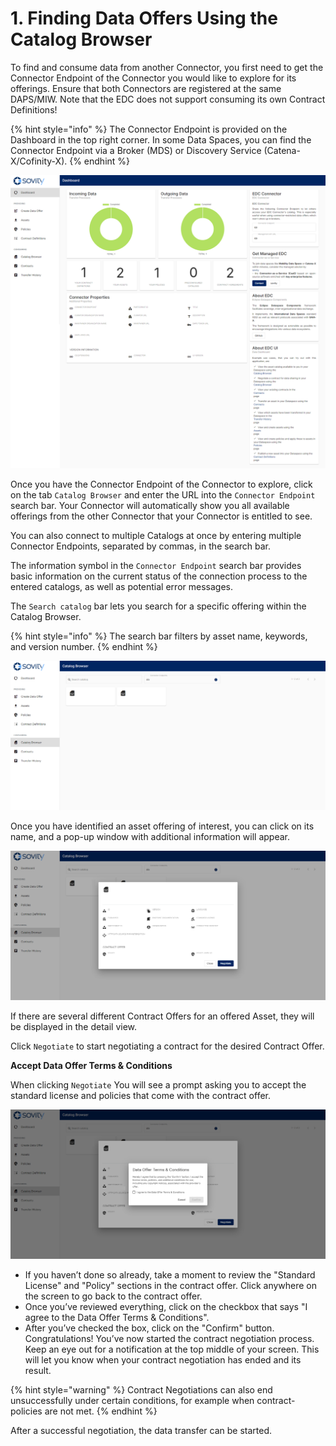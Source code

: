 # 1. Finding Data Offers Using the Catalog Browser

To find and consume data from another Connector, you first need to get the Connector Endpoint of the Connector you would like to explore for its offerings. Ensure that both Connectors are registered at the same DAPS/MIW. Note that the EDC does not support consuming its own Contract Definitions!

{% hint style="info" %} The Connector Endpoint is provided on the Dashboard in the top right corner. In some Data Spaces, you can find the Connector Endpoint via a Broker (MDS) or Discovery Service (Catena-X/Cofinity-X). {% endhint %}

![EDC UI Dashboard](/docs/images/edc-ui-dashboard.png)

Once you have the Connector Endpoint of the Connector to explore, click on the tab ```Catalog Browser``` and enter the URL into the ```Connector Endpoint``` search bar. Your Connector will automatically show you all available offerings from the other Connector that your Connector is entitled to see.

You can also connect to multiple Catalogs at once by entering multiple Connector Endpoints, separated by commas, in the search bar.

The information symbol in the ```Connector Endpoint``` search bar provides basic information on the current status of the connection process to the entered catalogs, as well as potential error messages.

The ```Search catalog``` bar lets you search for a specific offering within the Catalog Browser.

{% hint style="info" %} The search bar filters by asset name, keywords, and version number. {% endhint %}

![EDC UI Catalog Browser](/docs/images/edc-ui-catalog-browser.png)

Once you have identified an asset offering of interest, you can click on its name, and a pop-up window with additional information will appear.

![Data Offer in Catalog Browser](/docs/images/edc-ui-offer.png)

If there are several different Contract Offers for an offered Asset, they will be displayed in the detail view.

Click ```Negotiate``` to start negotiating a contract for the desired Contract Offer.

**Accept Data Offer Terms & Conditions**

When clicking ```Negotiate``` You will see a prompt asking you to accept the standard license and policies that come with the contract offer.

![EDC UI Terms & Conditions](/docs/images/edc-ui-tos.png)

- If you haven’t done so already, take a moment to review the  "Standard License" and "Policy" sections in the contract offer. Click anywhere on the screen to go back to the contract offer.
- Once you’ve reviewed everything, click on the checkbox that says  "I agree to the Data Offer Terms & Conditions".
- After you’ve checked the box, click on the "Confirm" button.
Congratulations! You’ve now started the contract negotiation process. Keep an eye out for a notification at the top middle of your screen. This will let you know when your contract negotiation has ended and its result.

{% hint style="warning" %} Contract Negotiations can also end unsuccessfully under certain conditions, for example when contract-policies are not met. {% endhint %}

After a successful negotiation, the data transfer can be started.
 
